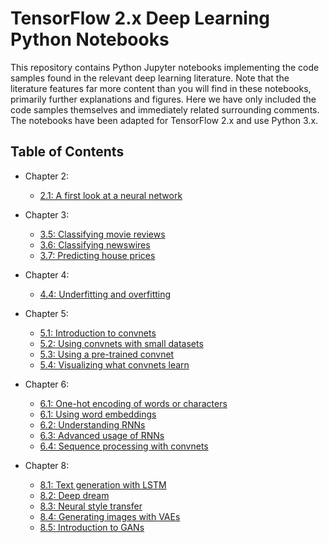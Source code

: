 
# TensorFlow 2.x Deep Learning Python Notebooks

This repository contains Python Jupyter notebooks implementing the code samples found in the relevant deep learning literature. Note that the literature features far more content than you will find in these notebooks, primarily further explanations and figures. Here we have only included the code samples themselves and immediately related surrounding comments. The notebooks have been adapted for TensorFlow 2.x and use Python 3.x.

## Table of Contents

* Chapter 2:
    * [2.1: A first look at a neural network](https://nbviewer.jupyter.org/github/Qingyirusheng/TensorFlow2-DeepLearning-Python/blob/master/2.1-a-first-look-at-a-neural-network.ipynb)

* Chapter 3:
    * [3.5: Classifying movie reviews](https://nbviewer.jupyter.org/github/Qingyirusheng/TensorFlow2-DeepLearning-Python/blob/master/3.5-classifying-movie-reviews.ipynb)
    * [3.6: Classifying newswires](https://nbviewer.jupyter.org/github/Qingyirusheng/TensorFlow2-DeepLearning-Python/blob/master/3.6-classifying-newswires.ipynb)
    * [3.7: Predicting house prices](https://nbviewer.jupyter.org/github/Qingyirusheng/TensorFlow2-DeepLearning-Python/blob/master/3.7-predicting-house-prices.ipynb)

* Chapter 4:
    * [4.4: Underfitting and overfitting](https://nbviewer.jupyter.org/github/Qingyirusheng/TensorFlow2-DeepLearning-Python/blob/master/4.4-overfitting-and-underfitting.ipynb)

* Chapter 5:
    * [5.1: Introduction to convnets](https://nbviewer.jupyter.org/github/Qingyirusheng/TensorFlow2-DeepLearning-Python/blob/master/5.1-introduction-to-convnets.ipynb)
    * [5.2: Using convnets with small datasets](https://nbviewer.jupyter.org/github/Qingyirusheng/TensorFlow2-DeepLearning-Python/blob/master/5.2-using-convnets-with-small-datasets.ipynb)
    * [5.3: Using a pre-trained convnet](https://nbviewer.jupyter.org/github/Qingyirusheng/TensorFlow2-DeepLearning-Python/blob/master/5.3-using-a-pretrained-convnet.ipynb)
    * [5.4: Visualizing what convnets learn](https://nbviewer.jupyter.org/github/Qingyirusheng/TensorFlow2-DeepLearning-Python/blob/master/5.4-visualizing-what-convnets-learn.ipynb)

* Chapter 6:
    * [6.1: One-hot encoding of words or characters](https://nbviewer.jupyter.org/github/Qingyirusheng/TensorFlow2-DeepLearning-Python/blob/master/6.1-one-hot-encoding-of-words-or-characters.ipynb)
    * [6.1: Using word embeddings](https://nbviewer.jupyter.org/github/Qingyirusheng/TensorFlow2-DeepLearning-Python/blob/master/6.1-using-word-embeddings.ipynb)
    * [6.2: Understanding RNNs](https://nbviewer.jupyter.org/github/Qingyirusheng/TensorFlow2-DeepLearning-Python/blob/master/6.2-understanding-recurrent-neural-networks.ipynb)
    * [6.3: Advanced usage of RNNs]()
    * [6.4: Sequence processing with convnets]()

* Chapter 8:
    * [8.1: Text generation with LSTM](https://nbviewer.jupyter.org/github/Qingyirusheng/TensorFlow2-DeepLearning-Python/blob/master/8.1-text-generation-with-lstm.ipynb)
    * [8.2: Deep dream]()
    * [8.3: Neural style transfer]()
    * [8.4: Generating images with VAEs]()
    * [8.5: Introduction to GANs]()